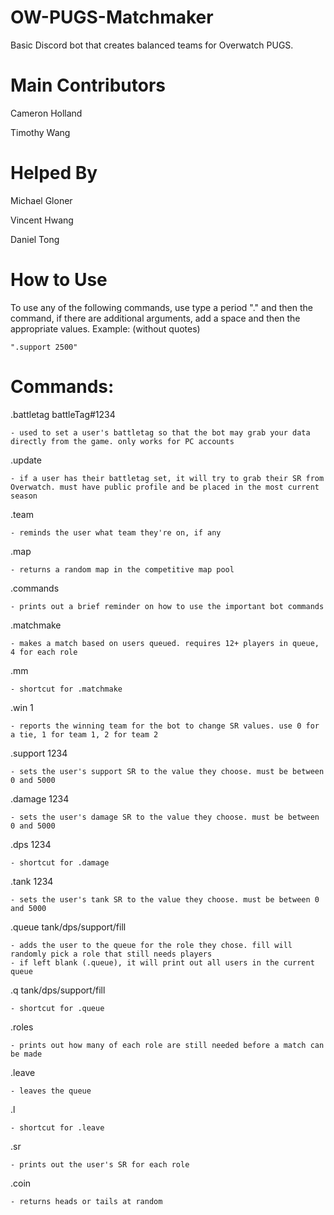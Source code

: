 # OW-PUGS-Matchmaker



Basic Discord bot that creates balanced teams for Overwatch PUGS.



# Main Contributors
Cameron Holland

Timothy Wang

# Helped By

Michael Gloner

Vincent Hwang

Daniel Tong

# How to Use
To use any of the following commands, use type a period "." and then the command, if there are additional arguments, add a space and then the appropriate values.
Example: (without quotes)
	
	".support 2500"

# Commands:

.battletag battleTag#1234
	
	- used to set a user's battletag so that the bot may grab your data directly from the game. only works for PC accounts

.update

	- if a user has their battletag set, it will try to grab their SR from Overwatch. must have public profile and be placed in the most current season

.team

	- reminds the user what team they're on, if any

.map

	- returns a random map in the competitive map pool

.commands

	- prints out a brief reminder on how to use the important bot commands

.matchmake

	- makes a match based on users queued. requires 12+ players in queue, 4 for each role

.mm

	- shortcut for .matchmake

.win 1

	- reports the winning team for the bot to change SR values. use 0 for a tie, 1 for team 1, 2 for team 2

.support 1234

	- sets the user's support SR to the value they choose. must be between 0 and 5000

.damage 1234

	- sets the user's damage SR to the value they choose. must be between 0 and 5000

.dps 1234

	- shortcut for .damage

.tank 1234

	- sets the user's tank SR to the value they choose. must be between 0 and 5000

.queue tank/dps/support/fill

	- adds the user to the queue for the role they chose. fill will randomly pick a role that still needs players
	- if left blank (.queue), it will print out all users in the current queue

.q tank/dps/support/fill

	- shortcut for .queue

.roles

	- prints out how many of each role are still needed before a match can be made

.leave

	- leaves the queue

.l

	- shortcut for .leave

.sr

	- prints out the user's SR for each role

.coin

	- returns heads or tails at random
